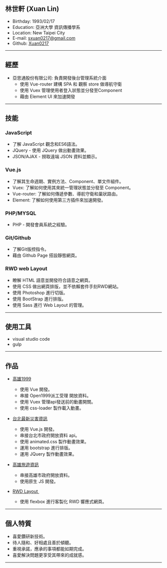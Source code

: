 ## 林世軒 (Xuan Lin)

* Birthday: 1993/02/17
* Education: 亞洲大學 資訊傳播學系
* Location: New Taipei City
* E-mail: sxuan0217@gmail.com
* Github: <a href="https://github.com/sxuan0217" target="_blank">Xuan0217</a>

<hr>

## 經歷

* 亞思通股份有限公司: 負責開發後台管理系統介面
  + 使用 Vue-router 建構 SPA 和 觀察 store 做導航守衛
  + 使用 Vuex 管理使用者登入狀態並分發至Component
  + 藉由 Element UI 來加速開發

<hr>

## 技能


### JavaScript

* 了解 JavaScript 觀念和ES6語法。
* JQuery - 使用 JQuery 做出動畫效果。
* JSON/AJAX - 撈取遠端 JSON 資料並顯示。

### Vue.js

* 了解其生命週期、實例方法、Component、單文件組件。
* Vuex: 了解如何使用其來統一管理狀態並分發至 Component。
* Vue-router: 了解如何傳遞參數、導航守衛和巢狀路由。
* Element: 了解如何使用第三方插件來加速開發。

### PHP/MYSQL

* PHP - 開發會員系統之經驗。

### Git/Github

* 了解Git版控指令。
* 藉由 Github Page 搭設靜態網頁。

### RWD web Layout

* 瞭解 HTML 語意並開發符合語意之網頁。
* 使用 CSS 做出網頁排版，並不依賴套件手刻RWD網站。
* 使用 Photoshop 進行切版。
* 使用 BootStrap 進行排版。
* 使用 Sass 進行 Web Layout 的管理。

<hr>

## 使用工具

* visual studio code
* gulp

<hr>

## 作品

* <a href='https://sxuan0217.github.io/vuex1999/#/' target='_blank'>高雄1999</a>

    * 使用 Vue 開發。
    * 串接 Open1999派工受理 開放資料。
    * 使用 Vuex 管理api發送前的動畫開關。
    * 使用 css-loader 製作載入動畫。
    
* <a href="https://sxuan0217.github.io/TaipeiDisasterData/" target="_blank">台北最新災害資訊</a> 		

    * 使用 Vue.js 開發。
    * 串接台北市政府開放資料 api。
    * 使用 animated.css 製作動畫效果。
    * 運用 bootstrap 進行排版。
    * 運用 JQuery 製作動畫效果。
 
* <a href="https://sxuan0217.github.io/KaohsiungTravel0710/" target="_blank">高雄旅遊資訊</a> 		   
    * 串接高雄市政府開放資料。
    * 使用原生 JS 開發。
   
* <a href="https://sxuan0217.github.io/rwdlayout/public/index.html" target="_blank"> RWD Layout </a> 
    * 使用 flexbox 進行客製化 RWD 響應式網頁。

<hr>

## 個人特質

* 喜愛鑽研新技術。
* 待人隨和、好相處且善於傾聽。
* 重視承諾，應承的事項都能如期完成。
* 喜愛解決問題更享受其帶來的成就感。

<hr>

